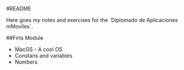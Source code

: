 #README


Here goes my notes and exercises for the ´Diplomado de Aplicaciones mMoviles´.

##Firts Module
- MacOS - A cool OS
- Constans and variables
- Numbers
